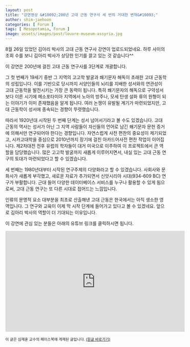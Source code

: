```yaml
---
layout: post
title: "강연영상 &#10092;200년 고대 근동 연구사 세 번의 거대한 변혁&#10093;"
author: shim-jaehoon
categories: [ Forum ]
tags: [ Mesopotamia, Forum ]
image: assets/images/post/louvre-museum-assyria.jpg
---
```


8월 26일 있었던 김아리 박사의 고대 근동 연구사 강연이 업로드되었네요. 하루 사이의 조회 수를 보니 김아리 박사가 상당한 인기를 끌고 있는 것 같습니다^^

이 강연은 200년에 걸친 고대 근동 연구사를 3단계로 개괄합니다. 

그 첫 번째가 19세기 중반 그 지역의 고고학 발굴과 쐐기문자 해독이 초래한 고대 근동학의 성립입니다. 이를 기반으로 당시까지 서양인들의 뇌리를 지배한 성서와의 연관성이 고대 근동학을 발전시키는 가장 큰 동력이 됩니다. 특히 쐐기문자의 해독으로 구약성서보다 이른 시기에 메소포타미아 지역에서 노아의 방주나, 모세 탄생 설화 류의 원형이 되는 이야기가 이미 존재했음을 알게 됩니다. 여러 논쟁이 유발될 계기가 마련되었지만, 고대 근동학이 성서에 종속되는 경향이 뚜렷했습니다.

따라서 1920년대 시작된 두 번째 단계는 성서 넘어서기라고 볼 수도 있겠습니다. 고대 근동의 역사는 성서가 아닌 그 지역 사람들이 자신들의 언어로 남긴 쐐기문자 문헌 증거에 의해서만 연구되어야 한다는 경향입니다. 자연스럽게 사전 편찬의 중요성이 제기되었고, 시카고대학을 중심으로 2010년까지 장기에 걸친 아카드어사전 편찬 작업이 이어집니다. 제2차대전 전후 유럽의 학자들이 대거 미국으로 이주하여 이 프로젝트에서 큰 역할을 담당했습니다. 많은 고고학 발굴까지 새롭게 이루어지면서, 내실 있는 고대 근동 연구의 토대가 마련되었다고 할 수 있겠습니다.

세 번째는 1980년대부터 시작된 연구주제의 다양화라고 할 수 있겠습니다. 사회사와 문화사가 새롭게 부각했고, 새로운 자료가 추가되면서 신앗시리아 시대(934-609 BC) 연구가 부활합니다. 근대 들어 다양한 데이터베이스 서비스를 누구나 활용할 수 있게 됨으로써, 고대 근동 연구는 또 다른 시대로 접어드는 느낌입니다.
  
인류의 문명적 요소 대부분을 최초로 산출해낸 고대 근동은 한국에서는 아직 생소한 영역입니다. 그 연구와 교육이 이제 막 시작 단계에 들어가고 있다고 볼 수 있겠네요. 앞으로 김아리 박사의 역할이 더 기대되는 이유입니다. 

이 강연에 관심 있는 분들은 아래의 유튜브 링크를 클릭하시면 됩니다.

<iframe width="560" height="315" src="https://www.youtube.com/embed/dgKzylf9Jkk?si=nZuT6sniGn4sVsSz" title="YouTube video player" frameborder="0" allow="accelerometer; autoplay; clipboard-write; encrypted-media; gyroscope; picture-in-picture; web-share" allowfullscreen></iframe>

<span class="text-muted"><small>
이 글은 심재훈 교수의 페이스북에 게재된 글입니다. <a href="https://m.facebook.com/story.php?story_fbid=pfbid02jsPFEFpmmdGs1Y5cjYe4iA6VgHfcZfhKtPEVGsr4Uj8osvtzV5bFxRRC3nMNxuMFl&id=100000335256259&mibextid=qC1gEa" target="_blank">(원글 바로가기)</a>
</small></span>
